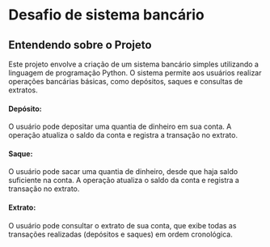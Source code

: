 <h1>Desafio de sistema bancário</h1>

<h2>Entendendo sobre o Projeto</h2>
<p>Este projeto envolve a criação de um sistema bancário simples utilizando a linguagem de programação Python. O sistema permite aos usuários realizar operações bancárias básicas, como depósitos, saques e consultas de extratos.</p>

<h4>Depósito:</h4>
<p>O usuário pode depositar uma quantia de dinheiro em sua conta. A operação atualiza o saldo da conta e registra a transação no extrato.</p>
<h4>Saque:</h4>
<p>O usuário pode sacar uma quantia de dinheiro, desde que haja saldo suficiente na conta. A operação atualiza o saldo da conta e registra a transação no extrato.</p>
<h4>Extrato:</h4>
<p>O usuário pode consultar o extrato de sua conta, que exibe todas as transações realizadas (depósitos e saques) em ordem cronológica.</p>
